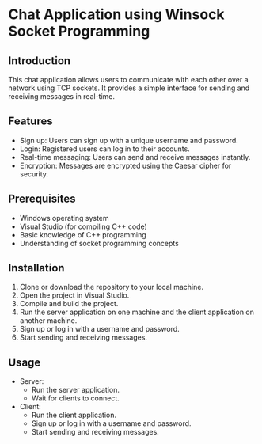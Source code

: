 # Chat Application using Winsock Socket Programming

## Introduction
This chat application allows users to communicate with each other over a network using TCP sockets. It provides a simple interface for sending and receiving messages in real-time.

## Features
- Sign up: Users can sign up with a unique username and password.
- Login: Registered users can log in to their accounts.
- Real-time messaging: Users can send and receive messages instantly.
- Encryption: Messages are encrypted using the Caesar cipher for security.

## Prerequisites
- Windows operating system
- Visual Studio (for compiling C++ code)
- Basic knowledge of C++ programming
- Understanding of socket programming concepts

## Installation
1. Clone or download the repository to your local machine.
2. Open the project in Visual Studio.
3. Compile and build the project.
4. Run the server application on one machine and the client application on another machine.
5. Sign up or log in with a username and password.
6. Start sending and receiving messages.

## Usage
- Server:
  - Run the server application.
  - Wait for clients to connect.
- Client:
  - Run the client application.
  - Sign up or log in with a username and password.
  - Start sending and receiving messages.

